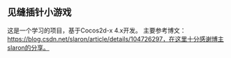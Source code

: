 ## 见缝插针小游戏

这是一个学习的项目，基于Cocos2d-x 4.x开发。
主要参考博文：https://blog.csdn.net/slaron/article/details/104726297，在这里十分感谢博主slaron的分享。



